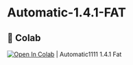 # Automatic-1.4.1-FAT

## 🦒 Colab

[![Open In Colab](https://colab.research.google.com/assets/colab-badge.svg)](https://colab.research.google.com/github/Usr097u8i/Automatic-1.4.1-FAT/blob/main/Automatic_1_4_1_Fat.ipynb) | Automatic1111 1.4.1 Fat